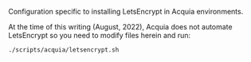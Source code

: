 Configuration specific to installing LetsEncrypt in Acquia environments.

At the time of this writing (August, 2022), Acquia does not automate LetsEncrypt so you need to modify files herein and run:

    ./scripts/acquia/letsencrypt.sh

